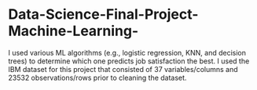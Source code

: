 # Data-Science-Final-Project-Machine-Learning-
I used various ML algorithms (e.g., logistic regression, KNN, and decision trees) to determine which one predicts job satisfaction the best. I used the IBM dataset for this project that consisted of 37 variables/columns and 23532 observations/rows prior to cleaning the dataset. 
